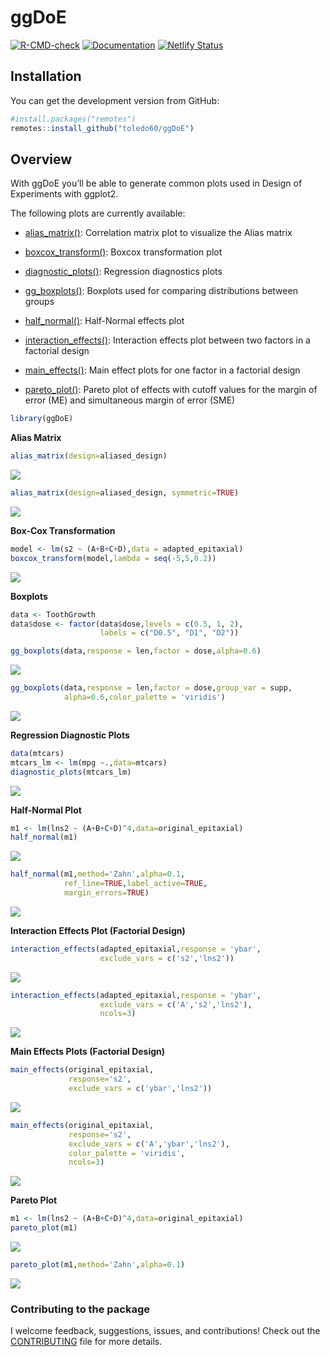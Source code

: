 
# ggDoE

[![R-CMD-check](https://github.com/toledo60/ggDoE/workflows/R-CMD-check/badge.svg)](https://github.com/toledo60/ggDoE/actions)
[![Documentation](https://img.shields.io/badge/Documentation-ggDoE-blue)](https://ggdoe.netlify.app/)
[![Netlify
Status](https://api.netlify.com/api/v1/badges/20d30180-f503-4b63-ba9c-c95bfca3826e/deploy-status)](https://app.netlify.com/sites/ggdoe/deploys)

## Installation

You can get the development version from GitHub:

``` r
#install.packages("remotes") 
remotes::install_github("toledo60/ggDoE")
```

## Overview

With ggDoE you’ll be able to generate common plots used in Design of
Experiments with ggplot2.

The following plots are currently available:

-   [alias_matrix()](https://ggdoe.netlify.app/reference/alias_matrix.html):
    Correlation matrix plot to visualize the Alias matrix

-   [boxcox_transform()](https://ggdoe.netlify.app/reference/boxcox_transform.html):
    Boxcox transformation plot

-   [diagnostic_plots()](https://ggdoe.netlify.app/reference/diagnostic_plots.html):
    Regression diagnostics plots

-   [gg_boxplots()](https://ggdoe.netlify.app/reference/gg_boxplots.html):
    Boxplots used for comparing distributions between groups

-   [half_normal()](https://ggdoe.netlify.app/reference/half_normal.html):
    Half-Normal effects plot

-   [interaction_effects()](https://ggdoe.netlify.app/reference/interaction_effects.html):
    Interaction effects plot between two factors in a factorial design

-   [main_effects()](https://ggdoe.netlify.app/reference/main_effects.html):
    Main effect plots for one factor in a factorial design

-   [pareto_plot()](https://ggdoe.netlify.app/reference/pareto_plot.html):
    Pareto plot of effects with cutoff values for the margin of error
    (ME) and simultaneous margin of error (SME)

``` r
library(ggDoE)
```

**Alias Matrix**

``` r
alias_matrix(design=aliased_design)
```

![](man/figures/unnamed-chunk-3-1.png)

``` r
alias_matrix(design=aliased_design, symmetric=TRUE)
```

![](man/figures/unnamed-chunk-4-1.png)

**Box-Cox Transformation**

``` r
model <- lm(s2 ~ (A+B+C+D),data = adapted_epitaxial)
boxcox_transform(model,lambda = seq(-5,5,0.2))
```

![](man/figures/unnamed-chunk-5-1.png)

**Boxplots**

``` r
data <- ToothGrowth
data$dose <- factor(data$dose,levels = c(0.5, 1, 2),
                    labels = c("D0.5", "D1", "D2"))

gg_boxplots(data,response = len,factor = dose,alpha=0.6)
```

![](man/figures/boxplot1.png)

``` r
gg_boxplots(data,response = len,factor = dose,group_var = supp,
            alpha=0.6,color_palette = 'viridis')
```

![](man/figures/boxplot2.png)

**Regression Diagnostic Plots**

``` r
data(mtcars)
mtcars_lm <- lm(mpg ~.,data=mtcars)
diagnostic_plots(mtcars_lm)
```

![](man/figures/unnamed-chunk-6-1.png)

**Half-Normal Plot**

``` r
m1 <- lm(lns2 ~ (A+B+C+D)^4,data=original_epitaxial)
half_normal(m1)
```

![](man/figures/unnamed-chunk-7-1.png)

``` r
half_normal(m1,method='Zahn',alpha=0.1,
            ref_line=TRUE,label_active=TRUE,
            margin_errors=TRUE)
```

![](man/figures/unnamed-chunk-8-1.png)

**Interaction Effects Plot (Factorial Design)**

``` r
interaction_effects(adapted_epitaxial,response = 'ybar',
                    exclude_vars = c('s2','lns2'))
```

![](man/figures/unnamed-chunk-9-1.png)

``` r
interaction_effects(adapted_epitaxial,response = 'ybar',
                    exclude_vars = c('A','s2','lns2'),
                    ncols=3)
```

![](man/figures/unnamed-chunk-10-1.png)

**Main Effects Plots (Factorial Design)**

``` r
main_effects(original_epitaxial,
             response='s2',
             exclude_vars = c('ybar','lns2'))
```

![](man/figures/unnamed-chunk-11-1.png)

``` r
main_effects(original_epitaxial,
             response='s2',
             exclude_vars = c('A','ybar','lns2'),
             color_palette = 'viridis',
             ncols=3)
```

![](man/figures/unnamed-chunk-12-1.png)

**Pareto Plot**

``` r
m1 <- lm(lns2 ~ (A+B+C+D)^4,data=original_epitaxial)
pareto_plot(m1)
```

![](man/figures/unnamed-chunk-13-1.png)

``` r
pareto_plot(m1,method='Zahn',alpha=0.1)
```

![](man/figures/unnamed-chunk-14-1.png)

### Contributing to the package

I welcome feedback, suggestions, issues, and contributions! Check out
the
[CONTRIBUTING](https://github.com/toledo60/ggDoE/blob/main/.github/CONTRIBUTING.md)
file for more details.
